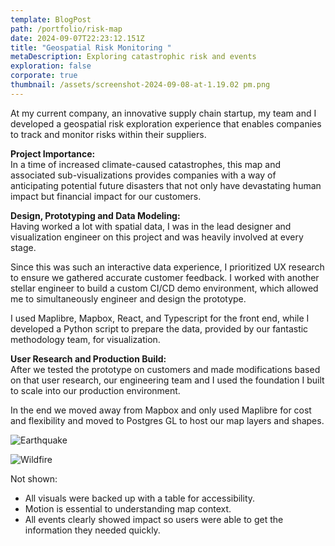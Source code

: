 ```yaml
---
template: BlogPost
path: /portfolio/risk-map
date: 2024-09-07T22:23:12.151Z
title: "Geospatial Risk Monitoring "
metaDescription: Exploring catastrophic risk and events
exploration: false
corporate: true
thumbnail: /assets/screenshot-2024-09-08-at-1.19.02 pm.png
---
```

At my current company, an innovative supply chain startup, my team and I developed a geospatial risk exploration experience that enables companies to track and monitor risks within their suppliers. 

**Project Importance:**\
In a time of increased climate-caused catastrophes, this map and associated sub-visualizations provides companies with a way of anticipating potential future disasters that not only have devastating human impact but financial impact for our customers.

**Design, Prototyping and Data Modeling:** \
Having worked a lot with spatial data, I was in the lead designer and visualization engineer on this project and was heavily involved at every stage.

Since this was such an interactive data experience, I prioritized UX research to ensure we gathered accurate customer feedback. I worked with another stellar engineer to build a custom CI/CD demo environment, which allowed me to simultaneously engineer and design the prototype.

I used Maplibre, Mapbox, React, and Typescript for the front end, while I developed a Python script to prepare the data, provided by our fantastic methodology team, for visualization.

**User Research and Production Build:** \
After we tested the prototype on customers and made modifications based on that user research, our engineering team and I used the foundation I built to scale into our production environment. 

In the end we moved away from Mapbox and only used Maplibre for cost and flexibility and moved to Postgres GL to host our map layers and shapes.

![Earthquake](/assets/1695301564683.jpeg "Impact area of Earthquake on Click")

![Wildfire](/assets/1695301564529.jpeg "Wildfire risk and events. Color was reinforced with Iconography for accessibility.")

Not shown:

* All visuals were backed up with a table for accessibility.
* Motion is essential to understanding map context.
* All events clearly showed impact so users were able to get the information they needed quickly.